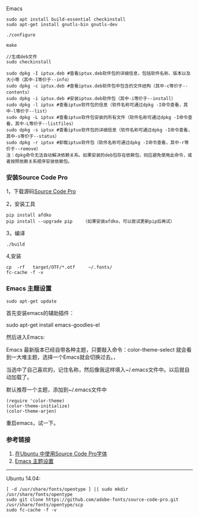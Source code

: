 Emacs



```
sudo apt install build-essential checkinstall
sudo apt-get install gnutls-bin gnutls-dev
```



```
./configure

make
```



```
//生成deb文件
sudo checkinstall     
```



```
sudo dpkg -I iptux.deb #查看iptux.deb软件包的详细信息，包括软件名称、版本以及大小等（其中-I等价于--info）
sudo dpkg -c iptux.deb #查看iptux.deb软件包中包含的文件结构（其中-c等价于--contents）
sudo dpkg -i iptux.deb #安装iptux.deb软件包（其中-i等价于--install）
sudo dpkg -l iptux #查看iptux软件包的信息（软件名称可通过dpkg -I命令查看，其中-l等价于--list）
sudo dpkg -L iptux #查看iptux软件包安装的所有文件（软件名称可通过dpkg -I命令查看，其中-L等价于--listfiles）
sudo dpkg -s iptux #查看iptux软件包的详细信息（软件名称可通过dpkg -I命令查看，其中-s等价于--status）
sudo dpkg -r iptux #卸载iptux软件包（软件名称可通过dpkg -I命令查看，其中-r等价于--remove）
注：dpkg命令无法自动解决依赖关系。如果安装的deb包存在依赖包，则应避免使用此命令，或者按照依赖关系顺序安装依赖包。 

```



### 安装Source Code Pro

1，下载源码[Source Code Pro](https://github.com/adobe/source-code-pro/downloads)

2，安装工具

```
pip install afdko
pip install --upgrade pip    （如果安装afdko，可以尝试更新pip后再试）
```

3，编译

```
./build
```

4,安装

```
cp  -rf   target/OTF/*.otf     ~/.fonts/
fc-cache -f -v

```





### Emacs 主题设置

```
sudo apt-get update
```

首先安装emacs的辅助插件：

sudo apt-get install emacs-goodies-el


然后进入Emacs:

Emacs 最新版本已经自带各种主题，只要敲入命令：﻿﻿﻿﻿color-theme-select 就会看到一大堆主题，选择一个Emacs就会切换过去。，

当选中了自己喜欢的，记住名称，然后像我这样填入~/.emacs文件中。以后就自动加载了。


默认推荐一个主题，添加到~/.emacs文件中

    (require 'color-theme)
    (color-theme-initialize)
    (color-theme-arjen)

重启emacs，试一下。







### 参考链接

1. [在Ubuntu 中使用Source Code Pro字体](https://blog.csdn.net/android_hasen/article/details/50523013)
2. [Emacs 主题设置](https://blog.csdn.net/csfreebird/article/details/7367099)





----



Ubuntu 14.04:

```
[ -d /usr/share/fonts/opentype ] || sudo mkdir /usr/share/fonts/opentype
sudo git clone https://github.com/adobe-fonts/source-code-pro.git /usr/share/fonts/opentype/scp
sudo fc-cache -f -v
```

